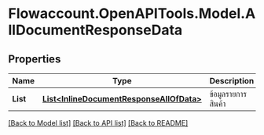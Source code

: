 
# Flowaccount.OpenAPITools.Model.AllDocumentResponseData

## Properties

Name | Type | Description | Notes
------------ | ------------- | ------------- | -------------
**List** | [**List&lt;InlineDocumentResponseAllOfData&gt;**](InlineDocumentResponseAllOfData.md) | ข้อมูลรายการสินค้า | [optional] 

[[Back to Model list]](../README.md#documentation-for-models)
[[Back to API list]](../README.md#documentation-for-api-endpoints)
[[Back to README]](../README.md)

